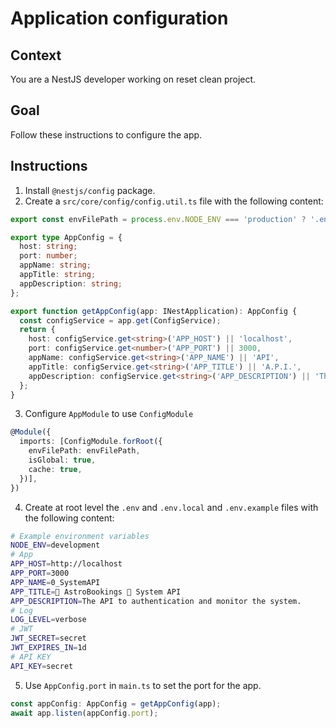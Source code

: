 # Application configuration

## Context

You are a NestJS developer working on reset clean project.

## Goal

Follow these instructions to configure the app.

## Instructions

1. Install `@nestjs/config` package.
2. Create a `src/core/config/config.util.ts` file with the following content:

```typescript
export const envFilePath = process.env.NODE_ENV === 'production' ? '.env' : '.env.local';

export type AppConfig = {
  host: string;
  port: number;
  appName: string;
  appTitle: string;
  appDescription: string;
};

export function getAppConfig(app: INestApplication): AppConfig {
  const configService = app.get(ConfigService);
  return {
    host: configService.get<string>('APP_HOST') || 'localhost',
    port: configService.get<number>('APP_PORT') || 3000,
    appName: configService.get<string>('APP_NAME') || 'API',
    appTitle: configService.get<string>('APP_TITLE') || 'A.P.I.',
    appDescription: configService.get<string>('APP_DESCRIPTION') || 'The API.',
  };
}
```

3. Configure `AppModule` to use `ConfigModule`

```typescript
@Module({
  imports: [ConfigModule.forRoot({
    envFilePath: envFilePath,
    isGlobal: true,
    cache: true,
  })],
})
```

4. Create at root level the `.env` and `.env.local` and `.env.example` files with the following content:

```bash
# Example environment variables
NODE_ENV=development
# App
APP_HOST=http://localhost
APP_PORT=3000
APP_NAME=0_SystemAPI
APP_TITLE=🚀 AstroBookings 👔 System API
APP_DESCRIPTION=The API to authentication and monitor the system.
# Log
LOG_LEVEL=verbose
# JWT
JWT_SECRET=secret
JWT_EXPIRES_IN=1d
# API KEY
API_KEY=secret
```

5. Use `AppConfig.port` in `main.ts` to set the port for the app.

```typescript
const appConfig: AppConfig = getAppConfig(app);
await app.listen(appConfig.port);
```
